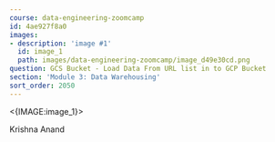 ```yaml
---
course: data-engineering-zoomcamp
id: 4ae927f8a0
images:
- description: 'image #1'
  id: image_1
  path: images/data-engineering-zoomcamp/image_d49e30cd.png
question: GCS Bucket - Load Data From URL list in to GCP Bucket
section: 'Module 3: Data Warehousing'
sort_order: 2050
---
```


<{IMAGE:image_1}>

Krishna Anand

